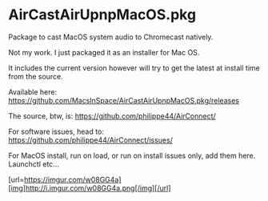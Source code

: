 # AirCastAirUpnpMacOS.pkg
Package to cast MacOS system audio to Chromecast natively.

Not my work. I just packaged it as an installer for Mac OS.

It includes the current version however will try to get the latest at install time from the source.

Available here:
https://github.com/MacsInSpace/AirCastAirUpnpMacOS.pkg/releases

The source, btw, is: 
https://github.com/philippe44/AirConnect/

For software issues, head to:
https://github.com/philippe44/AirConnect/issues/

For MacOS install, run on load, or run on install issues only, add them here.
Launchctl etc... 

[url=https://imgur.com/w08GG4a][img]http://i.imgur.com/w08GG4a.png[/img][/url]
